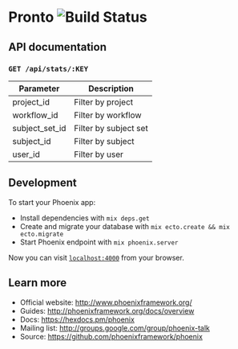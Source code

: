 # Pronto ![Build Status](https://travis-ci.org/zooniverse/pronto.svg?branch=master)

## API documentation

### `GET /api/stats/:KEY`

| Parameter      | Description |
| -------------- | ----------- |
| project_id     | Filter by project |
| workflow_id    | Filter by workflow |
| subject_set_id | Filter by subject set |
| subject_id     | Filter by subject |
| user_id        | Filter by user |

## Development

To start your Phoenix app:

  * Install dependencies with `mix deps.get`
  * Create and migrate your database with `mix ecto.create && mix ecto.migrate`
  * Start Phoenix endpoint with `mix phoenix.server`

Now you can visit [`localhost:4000`](http://localhost:4000) from your browser.


## Learn more

  * Official website: http://www.phoenixframework.org/
  * Guides: http://phoenixframework.org/docs/overview
  * Docs: https://hexdocs.pm/phoenix
  * Mailing list: http://groups.google.com/group/phoenix-talk
  * Source: https://github.com/phoenixframework/phoenix
